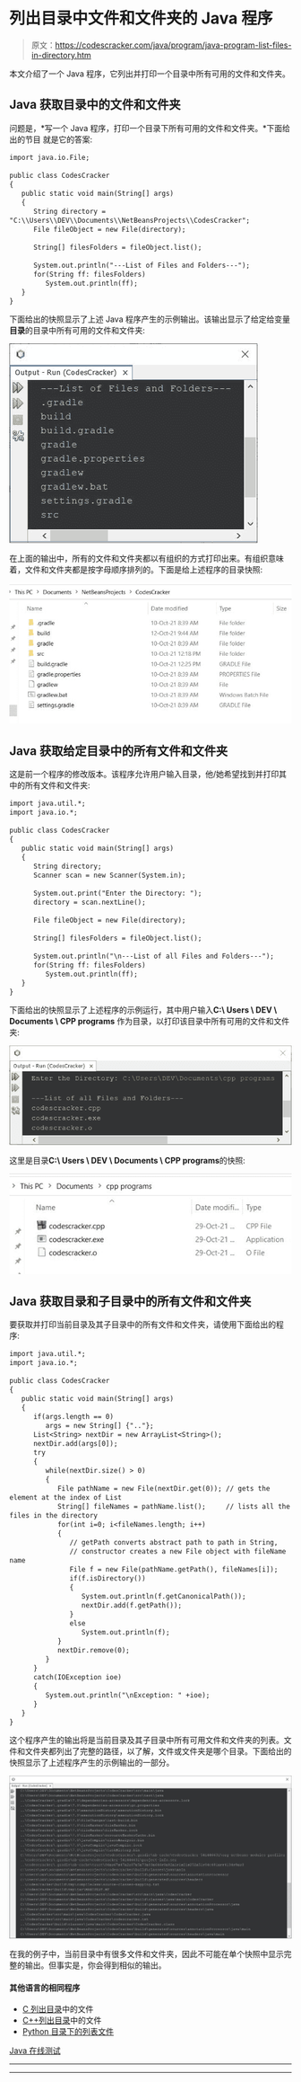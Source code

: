 # 列出目录中文件和文件夹的 Java 程序

> 原文：<https://codescracker.com/java/program/java-program-list-files-in-directory.htm>

本文介绍了一个 Java 程序，它列出并打印一个目录中所有可用的文件和文件夹。

## Java 获取目录中的文件和文件夹

问题是，*写一个 Java 程序，打印一个目录下所有可用的文件和文件夹。*下面给出的节目 就是它的答案:

```
import java.io.File;

public class CodesCracker
{
   public static void main(String[] args)
   {
      String directory = "C:\\Users\\DEV\\Documents\\NetBeansProjects\\CodesCracker";
      File fileObject = new File(directory);

      String[] filesFolders = fileObject.list();

      System.out.println("---List of Files and Folders---");
      for(String ff: filesFolders)
         System.out.println(ff);
   }
}
```

下面给出的快照显示了上述 Java 程序产生的示例输出。该输出显示了给定给变量**目录**的目录中所有可用的文件和文件夹:

![java list files in directory](img/93f7536883c64faa7465214587da7e80.png)

在上面的输出中，所有的文件和文件夹都以有组织的方式打印出来。有组织意味着，文件和文件夹都是按字母顺序排列的。下面是给上述程序的目录快照:

![java get files in directory](img/6e284c584e16f1aa058ca43279c926a2.png)

## Java 获取给定目录中的所有文件和文件夹

这是前一个程序的修改版本。该程序允许用户输入目录，他/她希望找到并打印其中的所有文件和文件夹:

```
import java.util.*;
import java.io.*;

public class CodesCracker
{
   public static void main(String[] args)
   {
      String directory;
      Scanner scan = new Scanner(System.in);

      System.out.print("Enter the Directory: ");
      directory = scan.nextLine();

      File fileObject = new File(directory);

      String[] filesFolders = fileObject.list();

      System.out.println("\n---List of all Files and Folders---");
      for(String ff: filesFolders)
         System.out.println(ff);
   } 
}
```

下面给出的快照显示了上述程序的示例运行，其中用户输入**C:\ Users \ DEV \ Documents \ CPP programs** 作为目录，以打印该目录中所有可用的文件和文件夹:

![java get all files in given directory](img/4432a63d42fc3724edb32ff0d32f50f9.png)

这里是目录**C:\ Users \ DEV \ Documents \ CPP programs**的快照:

![java find print all files in given directory](img/bb387d7a5274b2f281583ecae1a2d2f5.png)

## Java 获取目录和子目录中的所有文件和文件夹

要获取并打印当前目录及其子目录中的所有文件和文件夹，请使用下面给出的程序:

```
import java.util.*;
import java.io.*;

public class CodesCracker
{
   public static void main(String[] args)
   {
      if(args.length == 0)
         args = new String[] {".."};
      List<String> nextDir = new ArrayList<String>();
      nextDir.add(args[0]);
      try
      {
         while(nextDir.size() > 0)
         {
            File pathName = new File(nextDir.get(0)); // gets the element at the index of List
            String[] fileNames = pathName.list();     // lists all the files in the directory
            for(int i=0; i<fileNames.length; i++)
            {
               // getPath converts abstract path to path in String,
               // constructor creates a new File object with fileName name
               File f = new File(pathName.getPath(), fileNames[i]);   
               if(f.isDirectory())
               {
                  System.out.println(f.getCanonicalPath());
                  nextDir.add(f.getPath());
               }
               else
                  System.out.println(f);
            }
            nextDir.remove(0);
         }
      } 
      catch(IOException ioe)
      {
         System.out.println("\nException: " +ioe);
      }
   } 
}
```

这个程序产生的输出将是当前目录及其子目录中所有可用文件和文件夹的列表。文件和文件夹都列出了完整的路径，以了解，文件或文件夹是哪个目录。下面给出的快照显示了上述程序产生的示例输出的一部分。

![java list files folders in directory sub directories](img/aa263b0c585126e2bd6644fb79ca1070.png)

在我的例子中，当前目录中有很多文件和文件夹，因此不可能在单个快照中显示完整的输出。但事实是，你会得到相似的输出。

#### 其他语言的相同程序

*   [C 列出目录](/c/program/c-program-list-files-in-directory.htm)中的文件
*   [C++列出目录](/cpp/program/cpp-program-list-files-in-directory.htm)中的文件
*   [Python 目录下的列表文件](/python/program/python-program-list-files-in-directory.htm)

[Java 在线测试](/exam/showtest.php?subid=1)

* * *

* * *